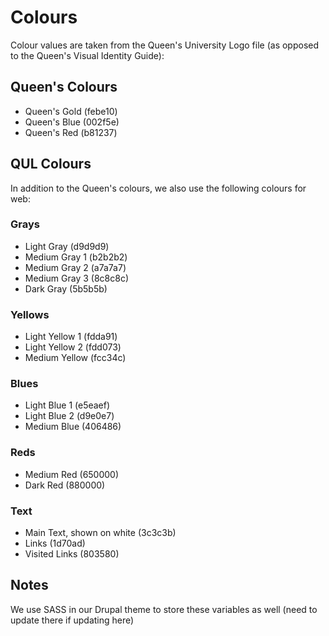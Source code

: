 Colours
=======
Colour values are taken from the Queen's University Logo file (as opposed to the Queen's Visual Identity Guide):

Queen's Colours
---------------
- Queen's Gold (febe10)
- Queen's Blue (002f5e)
- Queen's Red (b81237)

QUL Colours
-----------
In addition to the Queen's colours, we also use the following colours for web:

### Grays
- Light Gray (d9d9d9)
- Medium Gray 1 (b2b2b2)
- Medium Gray 2 (a7a7a7)
- Medium Gray 3 (8c8c8c)
- Dark Gray (5b5b5b)

### Yellows
- Light Yellow 1 (fdda91)
- Light Yellow 2 (fdd073)
- Medium Yellow (fcc34c)

### Blues
- Light Blue 1 (e5eaef)
- Light Blue 2 (d9e0e7)
- Medium Blue (406486)

### Reds
- Medium Red (650000)
- Dark Red (880000)

### Text
- Main Text, shown on white (3c3c3b)
- Links (1d70ad)
- Visited Links (803580)

Notes
-----
We use SASS in our Drupal theme to store these variables as well (need to update there if updating here)
